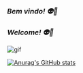 ### ***Bem vindo! 👽🖖***
### ***Welcome! 👽🖖***

![gif](https://media.giphy.com/media/ZVik7pBtu9dNS/giphy.gif)

[![Anurag's GitHub stats](https://github-readme-stats.vercel.app/api?username=souzamatheus1&hide=issues,contribs&show_icons=true&theme=radical)](https://github.com/anuraghazra/github-readme-stats)


<!--
**SouzaMatheus1/SouzaMatheus1** is a ✨ _special_ ✨ repository because its `README.md` (this file) appears on your GitHub profile.

Here are some ideas to get you started:

- 🔭 I’m currently working on ...
- 🌱 I’m currently learning ...
- 👯 I’m looking to collaborate on ...
- 🤔 I’m looking for help with ...
- 💬 Ask me about ...
- 📫 How to reach me: ...
- 😄 Pronouns: ...
- ⚡ Fun fact: ...
-->
